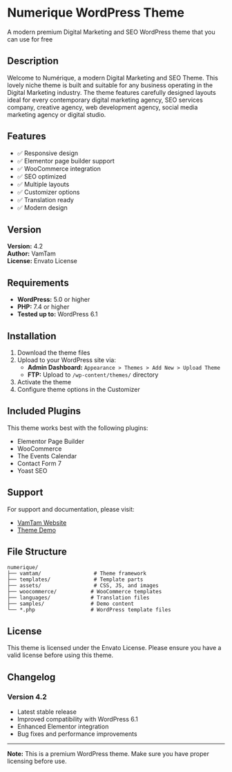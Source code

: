 # Numerique WordPress Theme

A modern premium Digital Marketing and SEO WordPress theme that you can use for free

## Description

Welcome to Numérique, a modern Digital Marketing and SEO Theme. This lovely niche theme is built and suitable for any business operating in the Digital Marketing industry. The theme features carefully designed layouts ideal for every contemporary digital marketing agency, SEO services company, creative agency, web development agency, social media marketing agency or digital studio.

## Features

- ✅ Responsive design
- ✅ Elementor page builder support
- ✅ WooCommerce integration
- ✅ SEO optimized
- ✅ Multiple layouts
- ✅ Customizer options
- ✅ Translation ready
- ✅ Modern design

## Version

**Version:** 4.2  
**Author:** VamTam  
**License:** Envato License

## Requirements

- **WordPress:** 5.0 or higher
- **PHP:** 7.4 or higher
- **Tested up to:** WordPress 6.1

## Installation

1. Download the theme files
2. Upload to your WordPress site via:
   - **Admin Dashboard:** `Appearance > Themes > Add New > Upload Theme`
   - **FTP:** Upload to `/wp-content/themes/` directory
3. Activate the theme
4. Configure theme options in the Customizer

## Included Plugins

This theme works best with the following plugins:

- Elementor Page Builder
- WooCommerce
- The Events Calendar
- Contact Form 7
- Yoast SEO

## Support

For support and documentation, please visit:
- [VamTam Website](https://vamtam.com)
- [Theme Demo](https://numerique.vamtam.com)

## File Structure

```
numerique/
├── vamtam/                 # Theme framework
├── templates/              # Template parts
├── assets/                 # CSS, JS, and images
├── woocommerce/           # WooCommerce templates
├── languages/             # Translation files
├── samples/               # Demo content
└── *.php                  # WordPress template files
```

## License

This theme is licensed under the Envato License. Please ensure you have a valid license before using this theme.

## Changelog

### Version 4.2
- Latest stable release
- Improved compatibility with WordPress 6.1
- Enhanced Elementor integration
- Bug fixes and performance improvements

---

**Note:** This is a premium WordPress theme. Make sure you have proper licensing before use.

